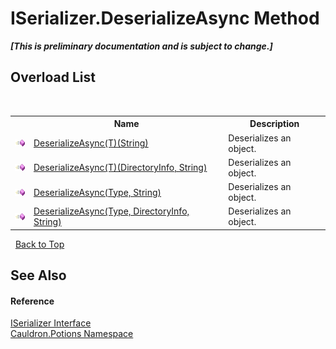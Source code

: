 # ISerializer.DeserializeAsync Method 
 _**\[This is preliminary documentation and is subject to change.\]**_


## Overload List
&nbsp;<table><tr><th></th><th>Name</th><th>Description</th></tr><tr><td>![Public method](media/pubmethod.gif "Public method")</td><td><a href="M_Cauldron_Potions_ISerializer_DeserializeAsync__1_1">DeserializeAsync(T)(String)</a></td><td>
Deserializes an object.</td></tr><tr><td>![Public method](media/pubmethod.gif "Public method")</td><td><a href="M_Cauldron_Potions_ISerializer_DeserializeAsync__1">DeserializeAsync(T)(DirectoryInfo, String)</a></td><td>
Deserializes an object.</td></tr><tr><td>![Public method](media/pubmethod.gif "Public method")</td><td><a href="M_Cauldron_Potions_ISerializer_DeserializeAsync_1">DeserializeAsync(Type, String)</a></td><td>
Deserializes an object.</td></tr><tr><td>![Public method](media/pubmethod.gif "Public method")</td><td><a href="M_Cauldron_Potions_ISerializer_DeserializeAsync">DeserializeAsync(Type, DirectoryInfo, String)</a></td><td>
Deserializes an object.</td></tr></table>&nbsp;
<a href="#iserializer.deserializeasync-method">Back to Top</a>

## See Also


#### Reference
<a href="T_Cauldron_Potions_ISerializer">ISerializer Interface</a><br /><a href="N_Cauldron_Potions">Cauldron.Potions Namespace</a><br />
